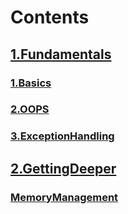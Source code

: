 # Contents
## [1.Fundamentals](./1.Fundamentals/master.adoc)
### [1.Basics](./1.Fundamentals/1.Basics.adoc)
### [2.OOPS](./1.Fundamentals/2.OOPS.adoc)
### [3.ExceptionHandling](./1.Fundamentals/3.ExceptionHandling.adoc)
## [2.GettingDeeper](./2.GettingDeeper/master.adoc)
### [MemoryManagement](./2.GettingDeeper/MemoryManagement.adoc)
